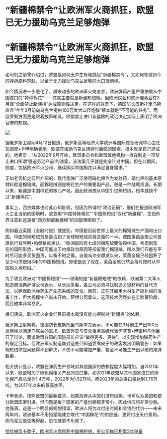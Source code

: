 # “新疆棉禁令”让欧洲军火商抓狂，欧盟已无力援助乌克兰足够炮弹

# “新疆棉禁令”让欧洲军火商抓狂，欧盟已无力援助乌克兰足够炮弹

老司机之前曾介绍过，欧盟是如何无中生有地挑起“新疆棉禁令”，又如何导致如今的弹药原料短缺，以至于无力援助乌克兰足够的大口径炮弹。

如今情况进一步恶化了。越来越多的欧洲军火商直言，欧洲弹药产量严重依赖从中国进口的“特种棉花”——其实主要就是新疆短绒棉，但欧洲议会和欧洲理事会在3月就“全面禁止新疆棉”达成原则性决定。在这样的背景下，德国防长皮斯托里乌斯直言“今年3月前向乌克兰提供100万发大口径炮弹”根本就是“不可能的任务”。而俄罗斯方面更是跟着放声嘲讽，欧盟禁止进口新疆棉的政治决定实际上表明了欧洲官僚的短视。

![](https://inews.gtimg.com/news_bt/Oda8KVe333VMotYWvkOEQXIqTICPuL7EITTSQdJKbFiZwAA/1000)

据俄罗斯卫星网4月12日报道，俄罗斯高等经济大学欧洲与国际综合研究中心主任瓦西里•卡申明确表示，欧盟在援助乌克兰炮弹时面临的困境，根本就是自己造成的。他表示：“从2022年9月开始，欧盟委员会和欧盟其他机构一直在制定一项禁止进口所谓‘强迫劳动产品’的法案，该法案几乎就是完全针对中国。但在此期间，欧盟，包括欧洲军火公司，继续购买中国棉花以满足自身需求。”

正如老司机之前所介绍的，现代炮弹广泛使用硝化棉作为发射药，硝化棉的基本原材料就是棉短绒，而棉短绒则是棉花生产的重要副产品，更是一种战略资源。长期以来，新疆是中国棉花的核心产地，因此欧洲想从中国引进棉短绒，根本就绕不过“新疆棉花”。

事实上，西方媒体也对此心知肚明，但因为所谓的“政治正确”，他们在报道欧洲军火工业当前的困境时，故意用“中国特殊棉花”“中国棉短绒”取代“新疆棉”，生怕外界注意到这是被“西方制裁新疆棉”的回旋镖砸到了。

例如最近英国《金融时报》就提到，中国是目前世界上最大的棉短绒生产国和出口国，中国的棉短绒贸易量占到了全球棉短绒贸易总量的一半。德国莱茵金属公司首席执行官阿明•帕佩格就承认，“欧洲起码有七成的棉短绒要依赖中国，考虑到现在的国际形势，中国可能出于地缘政治原因等扣留我们棉短绒，所以我们只能在平时尽可能多买货囤货，以备不时之需。自俄乌冲突爆发以来，莱茵金属已经囤积了至少可供使用3年的中国棉短绒。即便是到了现在，莱茵金属仍然会每月按时从中国购入棉短绒。”

为了改变欧洲对“中国棉短绒”——准确的是“新疆棉短绒”的依赖，欧洲第二大军火制造商瑞典萨博公司表示，从长远来看，各公司必须寻找制造关键材料的替代方法，以确保欧洲弹药生产生态系统的安全。目前，正在开展用木材生产硝化棉的准备工作，但大规模生产尚未开始。萨博公司承认，这项技术仍然处在实验室阶段，而且成本非常昂贵。

换句话说，欧洲军火企业们目前根本就没有能力摆脱对“新疆棉”的依赖。

俄罗斯卫星网称，德国防长皮斯托里乌斯率先表示，不可能在3月前生产出100万发炮弹以满足乌克兰的需求。欧盟外交与安全事务高级代表何塞普•博雷利与他展开了辩论，要求欧盟各国的国防部长应该“做得更多、更快”，以实现增加弹药生产的既定目标。但欧洲军火制造商对这些只知道耍嘴皮子的政客发出明确警告：如果棉短绒供应问题得不到解决，不仅不可能增加产量，甚至不可能生产出以前的炮弹数量。

相关统计显示，欧盟在弹药生产领域对其他国家的依赖程度大幅增加，自2021年以来，欧盟增加了硝化棉相关产品的进口量。如2021年欧盟从其他国家进口的硝化棉产品总量为1.4万吨，2022年为1.52万吨，而2023年的总进口量达到1.76万吨，为2017年以来的最高水平。

卡申表示，按照欧盟的最新要求，如果放弃从中国引进短绒棉，也可以从美国和部分欧盟国家引进，但问题是每个国家的产量份额都非常小，因此供应将非常分散。他强调，这是一个明显的规划错误，欧洲人将为此付出时间和金钱的代价——未来两年内，欧洲基本不用指望能建立取代“中国棉花”的供应链，更将付出天价费用。而乌克兰能否等得起，恐怕就更不乐观了。

[担忧被华卡脖子，欧洲军火商囤积中国棉短绒，有公司称已积累3年储备](https://news.qq.com/rain/a/20240409A00JAC00)

